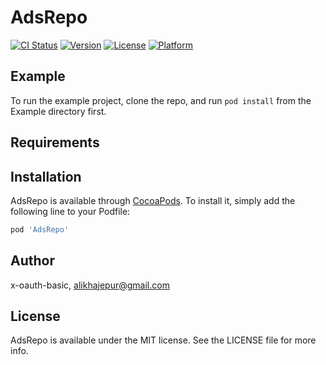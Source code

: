 # AdsRepo

[![CI Status](https://img.shields.io/travis/x-oauth-basic/AdsRepo.svg?style=flat)](https://travis-ci.org/x-oauth-basic/AdsRepo)
[![Version](https://img.shields.io/cocoapods/v/AdsRepo.svg?style=flat)](https://cocoapods.org/pods/AdsRepo)
[![License](https://img.shields.io/cocoapods/l/AdsRepo.svg?style=flat)](https://cocoapods.org/pods/AdsRepo)
[![Platform](https://img.shields.io/cocoapods/p/AdsRepo.svg?style=flat)](https://cocoapods.org/pods/AdsRepo)

## Example

To run the example project, clone the repo, and run `pod install` from the Example directory first.

## Requirements

## Installation

AdsRepo is available through [CocoaPods](https://cocoapods.org). To install
it, simply add the following line to your Podfile:

```ruby
pod 'AdsRepo'
```

## Author

x-oauth-basic, alikhajepur@gmail.com

## License

AdsRepo is available under the MIT license. See the LICENSE file for more info.
